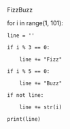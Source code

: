 FizzBuzz



for i in range(1, 101):

    line = ''

    if i % 3 == 0:

        line += "Fizz"

    if i % 5 == 0:

        line += "Buzz"

    if not line:

        line += str(i)

    print(line)
